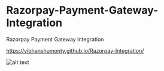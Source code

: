 # Razorpay-Payment-Gateway-Integration
 Razorpay Payment Gateway Integration

https://vibhanshumonty.github.io/Razorpay-Integration/


![alt text](https://repository-images.githubusercontent.com/313655619/56aa8580-2915-11eb-8f6a-0b0373983182?raw=true)
